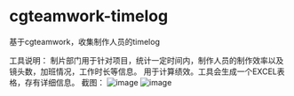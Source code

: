 # cgteamwork-timelog
基于cgteamwork，收集制作人员的timelog


工具说明：
    制片部门用于针对项目，统计一定时间内，制作人员的制作效率以及镜头数，加班情况，工作时长等信息。
    用于计算绩效。工具会生成一个EXCEL表格，存有详细信息。
截图：
    ![image](https://github.com/WangTianX/cgteamwork-timelog/blob/master/image/20190611130519.png)
    ![image](https://github.com/WangTianX/cgteamwork-timelog/blob/master/image/20190611130533.png)

